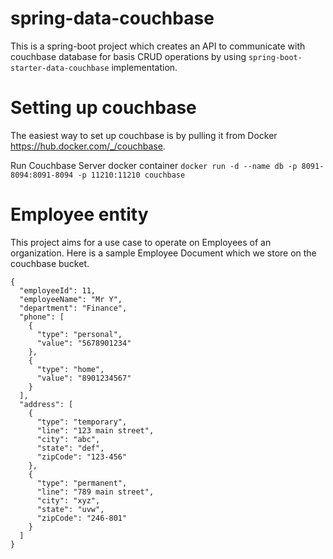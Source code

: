 # spring-data-couchbase

This is a spring-boot project which creates an API to communicate with couchbase database for basis CRUD operations by using `spring-boot-starter-data-couchbase` implementation.

# Setting up couchbase

The easiest way to set up couchbase is by pulling it from Docker https://hub.docker.com/_/couchbase. 

Run Couchbase Server docker container
`docker run -d --name db -p 8091-8094:8091-8094 -p 11210:11210 couchbase`


# Employee entity

This project aims for a use case to operate on Employees of an organization. Here is a sample Employee Document which we store on the couchbase bucket.
```
{
  "employeeId": 11,
  "employeeName": "Mr Y",
  "department": "Finance",
  "phone": [
    {
      "type": "personal",
      "value": "5678901234"
    },
    {
      "type": "home",
      "value": "8901234567"
    }
  ],
  "address": [
    {
      "type": "temporary",
      "line": "123 main street",
      "city": "abc",
      "state": "def",
      "zipCode": "123-456"
    },
    {
      "type": "permanent",
      "line": "789 main street",
      "city": "xyz",
      "state": "uvw",
      "zipCode": "246-801"
    }
  ]
}
```

